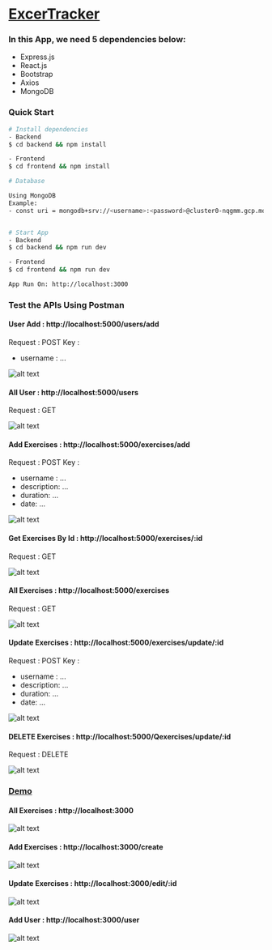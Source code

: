 # [ExcerTracker](https://mern-exercises-tracker.herokuapp.com/)

### In this App, we need 5 dependencies below:

- Express.js
- React.js
- Bootstrap
- Axios
- MongoDB

### Quick Start

```bash
# Install dependencies
- Backend
$ cd backend && npm install

- Frontend
$ cd frontend && npm install

# Database

Using MongoDB
Example: 
- const uri = mongodb+srv://<username>:<password>@cluster0-nqgmm.gcp.mongodb.net/test?retryWrites=true&w=majority


# Start App
- Backend
$ cd backend && npm run dev

- Frontend
$ cd frontend && npm run dev

App Run On: http://localhost:3000

```

### Test the APIs Using Postman

#### User Add : http://localhost:5000/users/add
Request : POST
Key :
  - username : ...

  ![alt text](https://github.com/khairul-abdi/ExcerTracker/blob/master/frontend/public/img/user-add.png)


#### All User : http://localhost:5000/users
Request : GET

  ![alt text](https://github.com/khairul-abdi/ExcerTracker/blob/master/frontend/public/img/all-user.png)


#### Add Exercises : http://localhost:5000/exercises/add
Request : POST
Key :
  - username : ...
  - description: ...
  - duration: ...
  - date: ...
  
  ![alt text](https://github.com/khairul-abdi/ExcerTracker/blob/master/frontend/public/img/add-exercises.png)


#### Get Exercises By Id  : http://localhost:5000/exercises/:id
Request : GET

  ![alt text](https://github.com/khairul-abdi/ExcerTracker/blob/master/frontend/public/img/get-exercises-by-id.png)


#### All Exercises  : http://localhost:5000/exercises
Request : GET

  ![alt text](https://github.com/khairul-abdi/ExcerTracker/blob/master/frontend/public/img/all-exercises.png)


#### Update Exercises  : http://localhost:5000/exercises/update/:id
Request : POST
Key :
  - username : ...
  - description: ...
  - duration: ...
  - date: ...

  ![alt text](https://github.com/khairul-abdi/ExcerTracker/blob/master/frontend/public/img/update-exercises.png)

#### DELETE Exercises  : http://localhost:5000/Qexercises/update/:id
Request : DELETE

  ![alt text](https://github.com/khairul-abdi/ExcerTracker/blob/master/frontend/public/img/delete-exercises.png)

### [Demo](https://mern-exercises-tracker.herokuapp.com/)

#### All Exercises  : http://localhost:3000
  ![alt text](https://github.com/khairul-abdi/ExcerTracker/blob/master/frontend/public/img/all-exercises-frontend.png)


  #### Add Exercises  : http://localhost:3000/create
  ![alt text](https://github.com/khairul-abdi/ExcerTracker/blob/master/frontend/public/img/add-exercise-frontend.png)


  #### Update Exercises  : http://localhost:3000/edit/:id
  ![alt text](https://github.com/khairul-abdi/ExcerTracker/blob/master/frontend/public/img/update-exercise-frontend.png)


  #### Add User  : http://localhost:3000/user
  ![alt text](https://github.com/khairul-abdi/ExcerTracker/blob/master/frontend/public/img/add-user-frontend.png)

